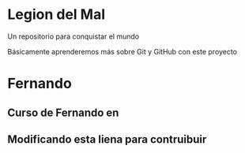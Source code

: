 # Legion del Mal
Un repositorio para conquistar el mundo

Básicamente aprenderemos más sobre Git y GitHub con este proyecto


# Fernando


## Curso de Fernando en 
## Modificando esta liena para contruibuir